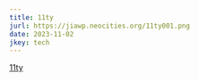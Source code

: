 ```yaml
---
title: 11ty
jurl: https://jiawp.neocities.org/11ty001.png
date: 2023-11-02
jkey: tech
---
```

[11ty](https://www.11ty.dev/)


